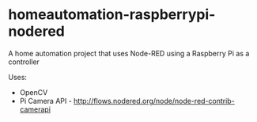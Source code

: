 # homeautomation-raspberrypi-nodered
A home automation project that uses Node-RED using a Raspberry Pi as a controller

Uses:
- OpenCV
- Pi Camera API - http://flows.nodered.org/node/node-red-contrib-camerapi
